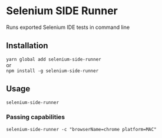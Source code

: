# Selenium SIDE Runner
Runs exported Selenium IDE tests in command line

## Installation
```yarn global add selenium-side-runner```  
or  
```npm install -g selenium-side-runner```  

## Usage
```selenium-side-runner```

### Passing capabilities
```selenium-side-runner -c "browserName=chrome platform=MAC"```
